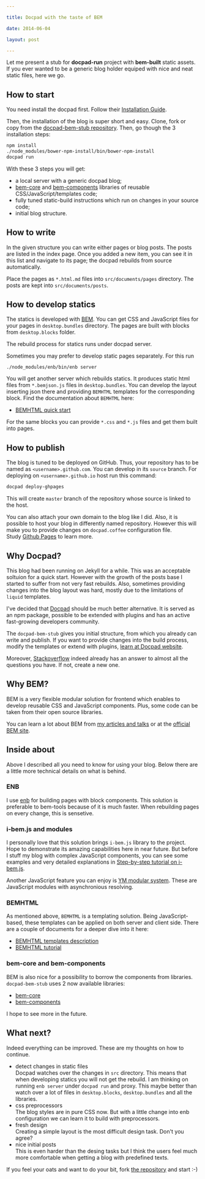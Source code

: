 ```yaml
---

title: Docpad with the taste of BEM

date: 2014-06-04

layout: post

---
```

Let me present a stub for **docpad-run** project with
**bem-built** static assets. If you ever wanted to be
a generic blog holder equiped with nice and neat static
files, here we go.
<excerpt/>

## How to start

You need install the docpad first. Follow their [Installation Guide](http://docpad.org/docs/install).

Then, the installation of the blog is super short and easy. Clone, fork or
copy from the [docpad-bem-stub repository](https://github.com/varya/docpad-bem-stub).
Then, go though the 3 installation steps:

```bash
npm install
./node_modules/bower-npm-install/bin/bower-npm-install
docpad run
```

With these 3 steps you will get:
* a local server with a generic docpad blog;
* [bem-core](http://bem.info/libs/bem-core/2.2.0/) and [bem-components](http://bem.info/libs/bem-components/v2/)
libraries of reusable CSS/JavaScript/templates code;
* fully tuned static-build instructions which run on changes
in your source code;
* initial blog structure.

## How to write
In the given structure you can write either pages or blog posts.
The posts are listed in the index page. Once you added a new
item, you can see it in this list and navigate to its page;
the docpad rebuilds from source automatically.

Place the pages as `*.html.md` files into `src/documents/pages`
directory. The posts are kept into `src/documents/posts`.

## How to develop statics
The statics is developed with [BEM](http://bem.info/).
You can get CSS and JavaScript files for your pages in
`desktop.bundles` directory. The pages are built with blocks
from `desktop.blocks` folder.

The rebuild process for statics runs under docpad server.

Sometimes you may prefer to develop static pages separately.
For this run

```
./node_modules/enb/bin/enb server
```

You will get another server which rebuilds statics. It
produces static html files from `*.bemjson.js` files in
`desktop.bundles`. You can develop the layout inserting
json there and providing `BEMHTML` templates for the
corresponding block. Find the documentation about `BEMHTML`
here:
* [BEMHTML quick start](http://bem.info/libs/bem-core/2.2.0/templating/intro/)

For the same blocks you can provide `*.css` and `*.js` files
and get them built into pages.

## How to publish
The blog is tuned to be deployed on GitHub. Thus, your
repository has to be named as `<username>.github.com`. You
can develop in its `source` branch. For deploying on
`<username>.github.io` host run this command:

```bash
docpad deploy-ghpages
```

This will create `master` branch of the repository whose
source is linked to the host.

You can also attach your own domain to the blog like I did.
Also, it is possible to host your blog in differently named
repository. However this will make you to provide changes
on `docpad.coffee` configuration file.<br/>
Study [Github Pages](https://pages.github.com/) to learn more.

## Why Docpad?
This blog had been running on Jekyll for a while. This was an
acceptable soltuion for a quick start. However with the growth
of the posts base I started to suffer from not very fast
rebuilds. Also, sometimes providing changes into the blog
layout was hard, mostly due to the limitations of `liquid`
templates.

I've decided that [Docpad](http://docpad.org/) should be much
better alternative. It is served as an npm package, possible to
be extended with plugins and has an active fast-growing
developers community.

The `docpad-bem-stub` gives you initial structure, from which
you already can write and publish. If you want to provide changes
into the build process, modify the templates or extend with
plugins, [learn at Docpad website](http://docpad.org/).

Moreover, [Stackoverflow](http://stackoverflow.com/) indeed already
has an answer to almost all the questions you have. If not, create a new
one.

## Why BEM?
BEM is a very flexible modular solution for frontend which
enables to develop reusable CSS and JavaScript components. Plus, some code
can be taken from their open source libraries.

You can learn a lot about BEM from [my articles and talks](/en/content)
or at the [official BEM site](http://bem.info/).

## Inside about
Above I described all you need to know for using your blog. Below there
are a little more technical details on what is behind.

### ENB
I use [enb](https://github.com/enb-make/enb) for building pages with block
components. This solution is preferable to bem-tools because of it is much
faster. When rebuilding pages on every change, this is sensetive.

### i-bem.js and modules
I personally love that this solution brings `i-bem.js` library to the
project. Hope to demonstrate its amazing capabilities here in near future.
But before I stuff my blog with complex JavaScript components, you
can see some examples and very detailed explanations in [Step-by-step tutorial on
i-bem.js](http://bem.info/tutorials/bem-js-tutorial/).

Another JavaScript feature you can enjoy is [YM modular system](/en/issues/ym-modular-system).
These are JavaScript modules with asynchronious resolving.

### BEMHTML
As mentioned above, `BEMHTML` is a templating solution. Being JavaScript-based,
these templates can be applied on both server and client side. There are
a couple of documents for a deeper dive into it here:
* [BEMHTML templates description](http://bem.info/libs/bem-core/2.2.0/templating/rationale/)
* [BEMHTML tutorial](http://bem.info/libs/bem-core/2.2.0/templating/reference/)

### bem-core and bem-components
BEM is also nice for a possibility to borrow the components from libraries.
`docpad-bem-stub` uses 2 now available libraries:
* [bem-core](http://bem.info/libs/bem-core/2.2.0/)
* [bem-components](http://bem.info/libs/bem-components/v2/)

I hope to see more in the future.

## What next?
Indeed everything can be improved. These are my thoughts on how
to continue.
* detect changes in static files<br/>
Docpad watches over the changes in `src` directory. This means that
when developing statics you will not get the rebuild. I am thinking
on running `enb server` under `docpad run` and proxy. This maybe
better than watch over a lot of files in `desktop.blocks`, `desktop.bundles`
and all the libraries.
* css preprocessors<br/>
The blog styles are in pure CSS now. But with a little
change into enb configuration we can learn it to build with
preprocessors.
* fresh design<br/>
Creating a simple layout is the most difficult design task. Don't you agree?
* nice initial posts<br/>
This is even harder than the desing tasks but I think the users feel much
more comfortable when getting a blog with predefined texts.

If you feel your oats and want to do your bit, fork [the repository](https://github.com/varya/docpad-bem-stub)
and start :-)
